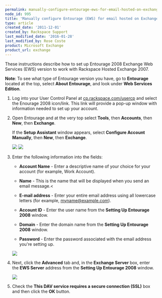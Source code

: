 ```yaml
---
permalink: manually-configure-entourage-ews-for-email-hosted-on-exchange-2007/
node_id: 995
title: 'Manually configure Entourage (EWS) for email hosted on Exchange 2007'
type: article
created_date: '2011-12-01'
created_by: Rackspace Support
last_modified_date: '2016-01-28'
last_modified_by: Rose Coste
product: Microsoft Exchange
product_url: exchange
---
```


These instructions describe how to set up Entourage 2008
Exchange Web Services (EWS) version to work with Rackspace Hosted Exchange 2007.

**Note**: To see what type
of Entourage version you have, go to **Entourage** located at the top, select
**About Entourage**, and look under **Web Services
Edition**.


1. Log into your
   User Control Panel
   at [cp.rackspace.com/usercp](http://cp.rackspace.com/usercp)
   and select the Enourage 2008 icon/link. This link will provide a pop-up
   window with information needed to set up
   your account.

2. Open Entourage and at the very top
   select **Tools**, then **Accounts**, then **New**, then
   **Exchange**.

   If the **Setup Assistant** window appears, select **Configure
   Account Manually**, then **New**,
   then **Exchange**.

   ![](http://c939102.r2.cf2.rackcdn.com/(E%26A)Entourage2008EWSExchange.png)
   ![](http://c939102.r2.cf2.rackcdn.com/(E%26A)Entourage2008EWSExchange2.png)

3. Enter the following information into the fields:

   - **Account Name** - Enter a descriptive name of your
     choice for your account (for example, Work Account).

   - **Name** - This is the name that will be displayed
     when you send an email message.<

   - **E-mail address** - Enter your entire email
     address using all lowercase letters (for example,
     myname@example.com).

   - **Account ID** - Enter the user name from the
     **Setting Up Entourage 2008** window.

   - **Domain** - Enter the domain name from the **Setting
     Up Entourage 2008** window.

   - **Password** - Enter the password associated with
    the email address you're setting up.

   ![](http://c939102.r2.cf2.rackcdn.com/(E%26A)Entourage2008EWSExchange4.png)

4. Next, click the **Advanced** tab and, in the
   **Exchange Server** box, enter the **EWS Server** address from
   the **Setting Up Entourage 2008** window.

   ![](http://c939102.r2.cf2.rackcdn.com/(E%26A)Entourage2008EWSExchange5.png)

5. Check the **This DAV service requires a secure
   connection (SSL)** box and then click the **OK** button.
